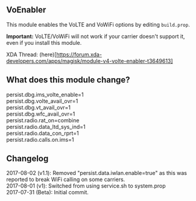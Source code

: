 ## VoEnabler
This module enables the VoLTE and VoWiFi options by editing `build.prop`.

**Important:** VoLTE/VoWiFi will not work if your carrier doesn't support it, even if you install this module.

XDA Thread: (here)[https://forum.xda-developers.com/apps/magisk/module-v4-volte-enabler-t3649613]

## What does this module change?
persist.dbg.ims_volte_enable=1 
<br>persist.dbg.volte_avail_ovr=1 
<br>persist.dbg.vt_avail_ovr=1
<br>persist.dbg.wfc_avail_ovr=1
<br>persist.radio.rat_on=combine
<br>persist.radio.data_ltd_sys_ind=1
<br>persist.radio.data_con_rprt=1
<br>persist.radio.calls.on.ims=1

## Changelog
2017-08-02 (v1.1): Removed "persist.data.iwlan.enable=true" as this was reported to break WiFi calling on some carriers.
<br>2017-08-01 (v1): Switched from using service.sh to system.prop
<br>2017-07-31 (Beta): Initial commit.
